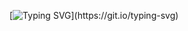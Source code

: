 [![Typing SVG](https://readme-typing-svg.demolab.com?font=Poppins&weight=900&size=30&pause=1001&color=021C3F&background=76767600&center=true&vCenter=true&random=true&width=435&lines=%F0%9F%91%8B+Hey%2C+I'm+Zeyad+Hyman!)](https://git.io/typing-svg)
